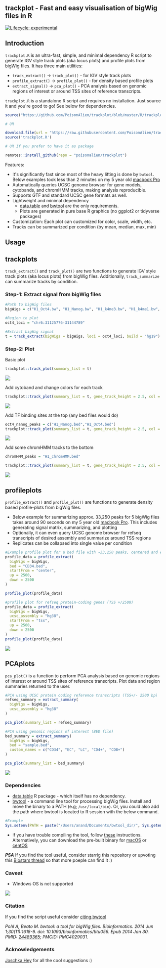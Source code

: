 ## trackplot - Fast and easy visualisation of bigWig files in R

<!-- badges: start -->
[![Lifecycle: experimental](https://img.shields.io/badge/lifecycle-experimental-orange.svg)](https://lifecycle.r-lib.org/articles/stages.html#experimental)
<!-- badges: end -->

## Introduction

`trackplot.R` is an ultra-fast, simple, and minimal dependency R script to generate IGV style track plots (aka locus plots) and profile plots from bigWig files. 
It has three main utilities:

* `track_extract()` -> `track_plot()` - for IGV style track plots
* `profile_extract()` -> `profile_plot()` - for density based profile plots
* `extract_signal()` -> `pca_plot()` - PCA analysis based on genomic regions of interest or around TSS sites of reference transcripts.

`trackplot.R` is a standalone R script and requires no installation. Just source it and you're good to go! See below for dependencies.

```r
source("https://github.com/PoisonAlien/trackplot/blob/master/R/trackplot.R?raw=true")

# OR

download.file(url = "https://raw.githubusercontent.com/PoisonAlien/trackplot/master/R/trackplot.R", destfile = "trackplot.R")
source('trackplot.R') 

# OR If you prefer to have it as package

remotes::install_github(repo = "poisonalien/trackplot")
```

Features:

  * It's significantly fast since most of the heavy lifting is done by `bwtool`. Below examples took less than 2 minutes on my 5 year old [macbook Pro](https://support.apple.com/kb/sp715?locale=en_GB) 
  * Automatically queries UCSC genome browser for gene models, cytobands, and chromHMM tracks, making analysis reproducible.
  * Supports GTF and standard UCSC gene formats as well.
  * Lightweight and minimal dependency 
    - [data.table](https://cran.r-project.org/web/packages/data.table/index.html) and [bwtool](https://github.com/CRG-Barcelona/bwtool) are the only requirements. 
    - Plots are generated in pure base R graphics (no ggplot2 or tidyverse packages)
  * Customization: Each plot can customized for color, scale, width, etc.
  * Tracks can be summarized per condition (by mean, median, max, min)

## Usage

## trackplots

`track_extract()` and `track_plot()` are two functions to generate IGV style track plots (aka locus plots) from bigWig files. Additionally, `track_summarize` can summarize tracks by condition.
 
### Step-1: Extract signal from bigWig files 
```r
#Path to bigWig files
bigWigs = c("H1_Oct4.bw", "H1_Nanog.bw", "H1_k4me3.bw", "H1_k4me1.bw", "H1_k27ac.bw", "H1_H2az.bw", "H1_Ctcf.bw")

#Region to plot
oct4_loci = "chr6:31125776-31144789"

#Extract bigWig signal
t = track_extract(bigWigs = bigWigs, loci = oct4_loci, build = "hg19")
```


### Step-2: Plot
Basic plot
```r
trackplot::track_plot(summary_list = t)
```

![](https://github.com/PoisonAlien/trackplot/assets/8164062/01a5eb85-ab59-4884-89d6-fc5c46d696fa)

Add cytoband and change colors for each track
```r
trackplot::track_plot(summary_list = t, gene_track_height = 2.5, col = c("#d35400","#d35400","#27ae60","#27ae60","#2980b9","#2980b9","#2980b9"), track_names_to_left = TRUE, left_mar = 4, scale_track_height = 3, genename = c("POU5F1", "TCF19"), gene_fsize = 1.2, show_ideogram = TRUE)
```

![](https://github.com/PoisonAlien/trackplot/assets/8164062/829ef6e2-9981-4271-9cb8-3f30999ae884)

Add TF binding sites at the top (any bed files would do)
```r
oct4_nanog_peaks = c("H1_Nanog.bed","H1_Oct4.bed")
trackplot::track_plot(summary_list = t, gene_track_height = 2.5, col = c("#d35400","#d35400","#27ae60","#27ae60","#2980b9","#2980b9","#2980b9"), track_names_to_left = TRUE, left_mar = 4, scale_track_height = 3, genename = c("POU5F1", "TCF19"), gene_fsize = 1.2, show_ideogram = TRUE, peaks = oct4_nanog_peaks, peaks_track_names = c("NANOG", "OCT4"))
```

![](https://github.com/PoisonAlien/trackplot/assets/8164062/2531af5e-7200-478e-aa90-4ff5f537f57a)

Add some chromHMM tracks to the bottom
```r
chromHMM_peaks = "H1_chromHMM.bed"

trackplot::track_plot(summary_list = t, gene_track_height = 2.5, col = c("#d35400","#d35400","#27ae60","#27ae60","#2980b9","#2980b9","#2980b9"), track_names_to_left = TRUE, left_mar = 4, scale_track_height = 3, genename = c("POU5F1", "TCF19"), gene_fsize = 1.2, show_ideogram = TRUE, peaks = oct4_nanog_peaks, peaks_track_names = c("NANOG", "OCT4"), chromHMM = chromHMM_peaks)
```
![](https://github.com/PoisonAlien/trackplot/assets/8164062/5ef8d09f-1bdf-4622-9367-4245bdec63d5)


## profileplots

`profile_extract()` and `profile_plot()` are functions to generate density based profile-plots from bigWig files.

  * Below example for summarizing approx. 33,250 peaks for 5 bigWig files takes around 90 seconds on my 5 year old [macbook Pro](https://support.apple.com/kb/sp715?locale=en_GB). This includes generating signal matrix, summarizing, and plotting
  * Optionally, it can even query UCSC genome browser for refseq transcripts of desired assembly and summarize around TSS regions
  * Replicates can be collapsed into single value per condition

```r
#Example profile plot for a bed file with ~33,250 peaks, centered and extended 2500 bps
profile_data = profile_extract(
  bigWigs = bigWigs,
  bed = "CD34.bed",
  startFrom = "center",
  up = 2500,
  down = 2500
)

profile_plot(profile_data)

#profile plot for refseq protein-coding genes (TSS +/2500)
profile_data = profile_extract(
  bigWigs = bigWigs,
  ucsc_assembly = "hg38",
  startFrom = "tss",
  up = 2500,
  down = 2500
)
profile_plot(profile_data)
```

![](https://user-images.githubusercontent.com/8164062/100755019-05f25c80-33ec-11eb-900e-a9595d443f0f.png)

## PCAplots

`pca_plot()` is a function to perform PCA analysis based on genomic regions of interest or around TSS sites of reference transcripts. Plot data and region summaries returned to the user.

```r
#PCA using UCSC protein coding reference transcripts (TSS+/- 2500 bp)
refseq_summary = extract_summary(
  bigWigs = bigWigs,
  ucsc_assembly = "hg38"
)

pca_plot(summary_list = refseq_summary)

#PCA using genomic regions of interest (BED file)
bed_summary = extract_summary(
  bigWigs = bigWigs,
  bed = "sample.bed",
  custom_names = c("CD34", "EC", "LC", "CD4+", "CD8+")
)

pca_plot(summary_list = bed_summary)
```

![](https://user-images.githubusercontent.com/8164062/101655218-a62a3000-3a41-11eb-8d20-38d046d6f042.png)

### Dependencies

* [data.table](https://cran.r-project.org/web/packages/data.table/index.html) R package - which itself has no dependency.
* [bwtool](https://github.com/CRG-Barcelona/bwtool) - a command line tool for processing bigWig files. Install and move the binary to a PATH (e.g; `/usr/local/bin`). 
Or, you could also add the path where bwtool is located to R session with the below command.

```r
#Example
Sys.setenv(PATH = paste("/Users/anand/Documents/bwtool_dir/", Sys.getenv("PATH"), sep=":"))
```

* If you have trouble compiling the tool, follow [these](https://gist.github.com/PoisonAlien/e19b482ac6146bfb03142a0de1c4fbc8) instructions. Alternatively, you can download the pre-built binary for [macOS](https://www.dropbox.com/s/kajx9ya6erzyrim/bwtool_macOS.tar.gz?dl=1) or [centOS](https://www.dropbox.com/s/77ek89jqfhcmouu/bwtool_centOS_x86_64.tar.gz?dl=1)

***PSA*** If you find the tool useful, consider starrig this repository or upvoting this [Biostars thread](https://www.biostars.org/p/475853/) so that more poeple can find it :)

### Caveat

 * Windows OS is not supported
 
![](https://media.giphy.com/media/cKJjGbH7R5KKcJIR5u/giphy.gif)


### Citation

If you find the script useful consider [citing bwtool](https://academic.oup.com/bioinformatics/article/30/11/1618/282756)

*Pohl A, Beato M. bwtool: a tool for bigWig files. Bioinformatics. 2014 Jun 1;30(11):1618-9. doi: 10.1093/bioinformatics/btu056. Epub 2014 Jan 30. PMID: [24489365](https://pubmed.ncbi.nlm.nih.gov/24489365/); PMCID: PMC4029031.*

### Acknowledgements 

[Joschka Hey](https://github.com/HeyLifeHD) for all the cool suggestions :)
